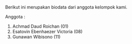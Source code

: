 Berikut ini merupakan biodata dari anggota kelompok kami.

Anggota :
1. Achmad Daud Roichan          (01)
2. Esatovin Ebenhaezer Victoria (08)
3. Gunawan Wibisono             (11)